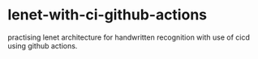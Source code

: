 # lenet-with-ci-github-actions
practising lenet architecture for handwritten recognition with use of cicd using github actions.
